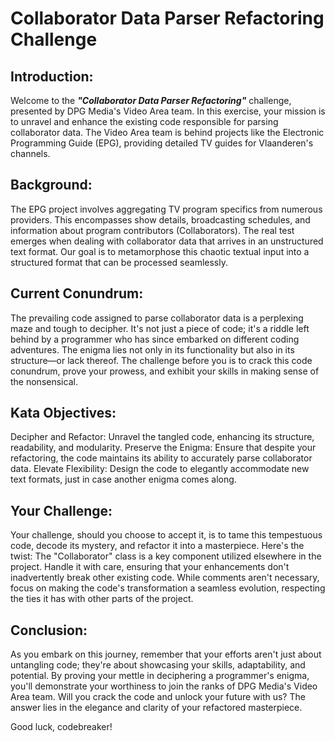 # Collaborator Data Parser Refactoring Challenge

## Introduction:

Welcome to the ***"Collaborator Data Parser Refactoring"*** challenge, presented by DPG Media's Video Area team. In this exercise, your mission is to unravel and enhance the existing code responsible for parsing collaborator data. The Video Area team is behind projects like the Electronic Programming Guide (EPG), providing detailed TV guides for Vlaanderen's channels.

## Background:

The EPG project involves aggregating TV program specifics from numerous providers. This encompasses show details, broadcasting schedules, and information about program contributors (Collaborators). The real test emerges when dealing with collaborator data that arrives in an unstructured text format. Our goal is to metamorphose this chaotic textual input into a structured format that can be processed seamlessly.

## Current Conundrum:

The prevailing code assigned to parse collaborator data is a perplexing maze and tough to decipher. It's not just a piece of code; it's a riddle left behind by a programmer who has since embarked on different coding adventures. The enigma lies not only in its functionality but also in its structure—or lack thereof. The challenge before you is to crack this code conundrum, prove your prowess, and exhibit your skills in making sense of the nonsensical.

## Kata Objectives:

Decipher and Refactor: Unravel the tangled code, enhancing its structure, readability, and modularity.
Preserve the Enigma: Ensure that despite your refactoring, the code maintains its ability to accurately parse collaborator data.
Elevate Flexibility: Design the code to elegantly accommodate new text formats, just in case another enigma comes along.

## Your Challenge:

Your challenge, should you choose to accept it, is to tame this tempestuous code, decode its mystery, and refactor it into a masterpiece. Here's the twist: The "Collaborator" class is a key component utilized elsewhere in the project. Handle it with care, ensuring that your enhancements don't inadvertently break other existing code. While comments aren't necessary, focus on making the code's transformation a seamless evolution, respecting the ties it has with other parts of the project.

## Conclusion:

As you embark on this journey, remember that your efforts aren't just about untangling code; they're about showcasing your skills, adaptability, and potential. By proving your mettle in deciphering a programmer's enigma, you'll demonstrate your worthiness to join the ranks of DPG Media's Video Area team. Will you crack the code and unlock your future with us? The answer lies in the elegance and clarity of your refactored masterpiece. 

Good luck, codebreaker!